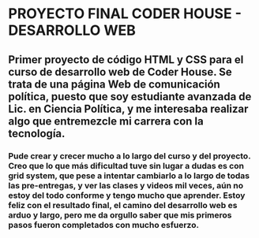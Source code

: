# PROYECTO FINAL CODER HOUSE - DESARROLLO WEB
## Primer proyecto de código HTML y CSS para el curso de desarrollo web de Coder House. Se trata de una página Web de comunicación política, puesto que soy estudiante avanzada de Lic. en Ciencia Política, y me interesaba realizar algo que entremezcle mi carrera con la tecnología. 
### Pude crear y crecer mucho a lo largo del curso y del proyecto. Creo que lo que más dificultad tuve sin lugar a dudas es con grid system, que pese a intentar cambiarlo a lo largo de todas las pre-entregas, y ver las clases y videos mil veces, aún no estoy del todo conforme y tengo mucho que aprender. Estoy feliz con el resultado final, el camino del desarrollo web es arduo y largo, pero me da orgullo saber que mis primeros pasos fueron completados con mucho esfuerzo. 